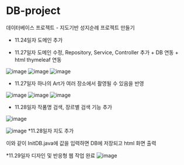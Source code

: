 # DB-project
데이터베이스 프로젝트 - 지도기반 성지순례 프로젝트 만들기

* 11.24일자 도메인 추가

* 11.27일자 도메인 수정, Repository, Service, Controller 추가 + DB 연동 + html thymeleaf 연동

![image](https://github.com/asazulang33/DB-project/assets/88483964/0b3cf753-a9b2-4de6-88cf-b84c906ef507)
![image](https://github.com/asazulang33/DB-project/assets/88483964/5121dcf4-4ed6-4309-a988-16afa8730026)
![image](https://github.com/asazulang33/DB-project/assets/88483964/6c2c208f-761d-4015-b397-802bfc9f0ddb)

* 11.27일자 하나의 Art가 여러 장소에서 촬영될 수 있음을 반영

![image](https://github.com/asazulang33/DB-project/assets/88483964/f6003853-2264-48af-a3bf-211a03d236f7)
![image](https://github.com/asazulang33/DB-project/assets/88483964/47f39a0c-2789-4a8f-a7d9-e8b9b8095f6e)
![image](https://github.com/asazulang33/DB-project/assets/88483964/12572a66-9452-4ffc-a212-db2a124f2c36)

* 11.28일자 작품명 검색, 장르별 검색 기능 추가

![image](https://github.com/asazulang33/DB-project/assets/88483964/30661650-64eb-4ee8-94ac-38cb5831fd7f)

![image](https://github.com/asazulang33/DB-project/assets/88483964/1fbd0fb6-9b7a-4661-bcf8-feecc525a509)
*11.28일자 지도 추가

이와 같이 InitDB.java에 값을 입력하면 DB에 저장되고 html 화면 출력

*11.29일자 디자인 및 반응형 웹 작업 완료
![image](https://github.com/asazulang33/DB-project/assets/128798027/f55dd280-5c50-4561-b44d-6786eb193f15)

